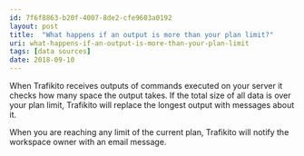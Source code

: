 ```yaml
---
id: 7f6f8863-b20f-4007-8de2-cfe9603a0192
layout: post
title:  "What happens if an output is more than your plan limit?"
uri: what-happens-if-an-output-is-more-than-your-plan-limit
tags: [data sources]
date: 2018-09-10
---
```

When Trafikito receives outputs of commands executed on your server it checks how many space the output takes. If the total size of all data is over your plan limit, Trafikito will replace the longest output with messages about it.

<!--more-->

When you are reaching any limit of the current plan, Trafikito will notify the workspace owner with an email message.